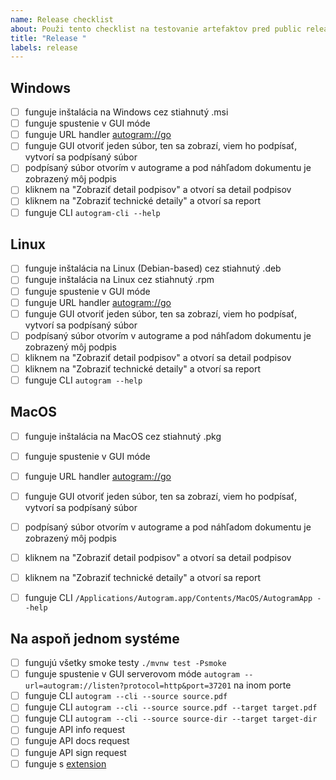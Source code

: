 ```yaml
---
name: Release checklist
about: Použi tento checklist na testovanie artefaktov pred public releaseom
title: "Release "
labels: release
---
```


## Windows

- [ ] funguje inštalácia na Windows cez stiahnutý .msi
- [ ] funguje spustenie v GUI móde
- [ ] funguje URL handler [autogram://go](autogram://go)
- [ ] funguje GUI otvoriť jeden súbor, ten sa zobrazí, viem ho podpísať, vytvorí sa podpísaný súbor
- [ ] podpísaný súbor otvorím v autograme a pod náhľadom dokumentu je zobrazený môj podpis
- [ ] kliknem na "Zobraziť detail podpisov" a otvorí sa detail podpisov
- [ ] kliknem na "Zobraziť technické detaily" a otvorí sa report
- [ ] funguje CLI `autogram-cli --help`

## Linux
- [ ] funguje inštalácia na Linux (Debian-based) cez stiahnutý .deb
- [ ] funguje inštalácia na Linux cez stiahnutý .rpm
- [ ] funguje spustenie v GUI móde
- [ ] funguje URL handler [autogram://go](autogram://go)
- [ ] funguje GUI otvoriť jeden súbor, ten sa zobrazí, viem ho podpísať, vytvorí sa podpísaný súbor
- [ ] podpísaný súbor otvorím v autograme a pod náhľadom dokumentu je zobrazený môj podpis
- [ ] kliknem na "Zobraziť detail podpisov" a otvorí sa detail podpisov
- [ ] kliknem na "Zobraziť technické detaily" a otvorí sa report
- [ ] funguje CLI `autogram --help`

## MacOS
- [ ] funguje inštalácia na MacOS cez stiahnutý .pkg
- [ ] funguje spustenie v GUI móde
- [ ] funguje URL handler [autogram://go](autogram://go)
- [ ] funguje GUI otvoriť jeden súbor, ten sa zobrazí, viem ho podpísať, vytvorí sa podpísaný súbor
- [ ] podpísaný súbor otvorím v autograme a pod náhľadom dokumentu je zobrazený môj podpis
- [ ] kliknem na "Zobraziť detail podpisov" a otvorí sa detail podpisov
- [ ] kliknem na "Zobraziť technické detaily" a otvorí sa report
- [ ] funguje CLI `/Applications/Autogram.app/Contents/MacOS/AutogramApp --help`


## Na aspoň jednom systéme

- [ ] fungujú všetky smoke testy `./mvnw test -Psmoke`
- [ ] funguje spustenie v GUI serverovom móde `autogram --url=autogram://listen?protocol=http&port=37201` na inom porte
- [ ] funguje CLI `autogram --cli --source source.pdf`
- [ ] funguje CLI `autogram --cli --source source.pdf --target target.pdf`
- [ ] funguje CLI `autogram --cli --source source-dir --target target-dir`
- [ ] funguje API info request
- [ ] funguje API docs request
- [ ] funguje API sign request
- [ ] funguje s [extension](https://github.com/slovensko-digital/autogram-extension)

